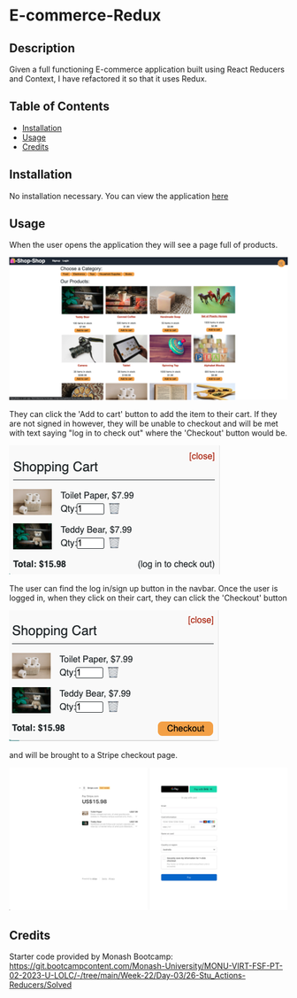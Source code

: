 # E-commerce-Redux

## Description

Given a full functioning E-commerce application built using React Reducers and Context, I have refactored it so that it uses Redux. 

## Table of Contents

  - [Installation](#installation)
  - [Usage](#usage)
  - [Credits](#credits)

## Installation

No installation necessary. You can view the application [here](https://redux-e-com-app-7923128e3cbd.herokuapp.com/)

## Usage

When the user opens the application they will see a page full of products. 

![homepage](./client/src/images/Homepage.png)

They can click the 'Add to cart' button to add the item to their cart. If they are not signed in however, they will be unable to checkout and will be met with text saying "log in to check out" where the 'Checkout' button would be.

![cart not logged in](./client/src/images/Cart%20(not%20logged%20in).png)

The user can find the log in/sign up button in the navbar. Once the user is logged in, when they click on their cart, they can click the 'Checkout' button

![cart logged in](./client/src/images/Cart%20(logged%20in).png)

and will be brought to a Stripe checkout page.

![checkout](./client/src/images/Checkout.png)


## Credits

Starter code provided by Monash Bootcamp: https://git.bootcampcontent.com/Monash-University/MONU-VIRT-FSF-PT-02-2023-U-LOLC/-/tree/main/Week-22/Day-03/26-Stu_Actions-Reducers/Solved
